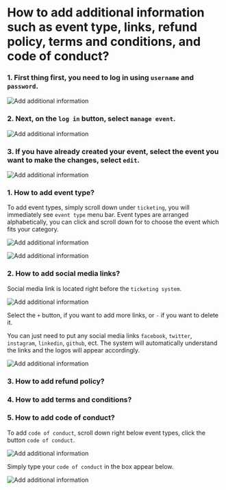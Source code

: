 # How to add additional information such as event type, links, refund policy, terms and conditions, and code of conduct?


### 1. First thing first, you need to log in using `username` and `password`.


![Add additional information](/images/Log-in-page.png)


### 2. Next, on the `log in` button, select `manage event`.


![Add additional information](/images/How-to-add-additional-information-manage-event-tab.png)


### 3. If you have already created your event, select the event you want to make the changes, select `edit`.


![Add additional information](/images/How-to-add-additional-information-edit-button.png)


### 1. How to add event type? 


To add event types, simply scroll down under `ticketing`, you will immediately see `event type` menu bar.
Event types are arranged alphabetically, you can click and scroll down for to choose the event which fits your category. 


![Add additional information](/images/How-to-add-additional-information-Adding-Event-type-1.png)



![Add additional information](/images/How-to-add-additional-information-Adding-Event-type-2.png)


### 2. How to add social media links?


Social media link is located right before the `ticketing system`. 


![Add additional information](/images/How-to-Add-additional-information-links-1.png)


Select the `+` button, if you want to add more links, or `-` if you want to delete it.


You can just need to put any social media links `facebook`, `twitter`, `instagram`, `linkedin`, `github`, ect. The system will automatically understand the links and the logos will appear accordingly. 


![Add additional information](/images/How-to-Add-additional-information-links-2.png)


### 3. How to add refund policy? 


### 4. How to add terms and conditions?


### 5. How to add code of conduct?


To add `code of conduct`, scroll down right below event types, click the button `code of conduct`.


![Add additional information](/images/How-to-add-addittional-infomation-code-of-conduct-1.png)


Simply type your `code of conduct` in the box appear below.


![Add additional information](/images/How-to-add-addittional-infomation-code-of-conduct-2.png)
